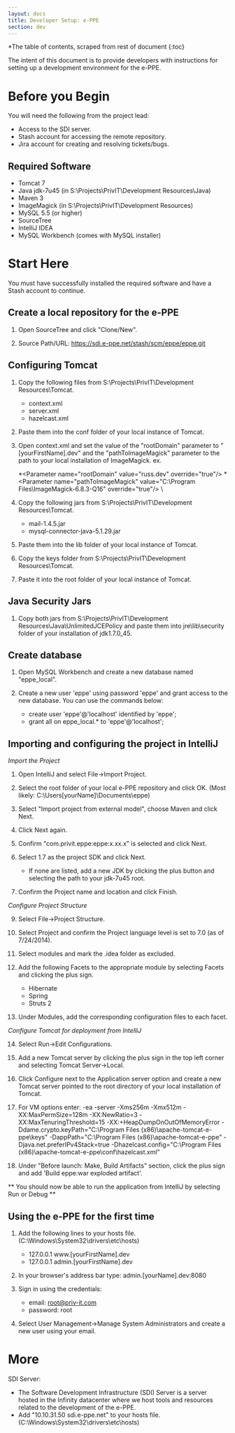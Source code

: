 ```yaml
---
layout: docs
title: Developer Setup: e-PPE
section: dev
---
```


*The table of contents, scraped from rest of document
{:toc}


The intent of this document is to provide developers with instructions for setting up a development environment for the e-PPE.

# Before you Begin

You will need the following from the project lead:
* Access to the SDI server.
* Stash account for accessing the remote repository.
* Jira account for creating and resolving tickets/bugs.

## Required Software

* Tomcat 7
* Java jdk-7u45 (in S:\Projects\PrivIT\Development Resources\Java)
* Maven 3
* ImageMagick  (in S:\Projects\PrivIT\Development Resources)
* MySQL 5.5 (or higher)
* SourceTree
* IntelliJ IDEA
* MySQL Workbench (comes with MySQL installer)



# Start Here

You must have successfully installed the required software and have a Stash account to continue.


## Create a local repository for the e-PPE

1. Open SourceTree and click "Clone/New".

2. Source Path/URL: https://sdi.e-ppe.net/stash/scm/eppe/eppe.git
	
  

## Configuring Tomcat

1. Copy the following files from S:\Projects\PrivIT\Development Resources\Tomcat.
	* context.xml
	* server.xml
	* hazelcast.xml
		
2. Paste them into the conf folder of your local instance of Tomcat.
	
3. Open context.xml and set the value of the "rootDomain" parameter to "[yourFirstName].dev" and the "pathToImageMagick" parameter to the path to your local installation of ImageMagick. 
	ex.

	*\<Parameter name="rootDomain" value="russ.dev" override="true"/>
	*\<Parameter name="pathToImageMagick" value="C:\Program Files\ImageMagick-6.8.3-Q16" override="true"/> \
			
4. Copy the following jars from S:\Projects\PrivIT\Development Resources\Tomcat.
	* mail-1.4.5.jar
	* mysql-connector-java-5.1.29.jar	
	
5. Paste them into the lib folder of your local instance of Tomcat.
	
6. Copy the keys folder from S:\Projects\PrivIT\Development Resources\Tomcat.
	
7. Paste it into the root folder of your local instance of Tomcat.
	

## Java Security Jars	 
	
1. Copy both jars from S:\Projects\PrivIT\Development Resources\Java\UnlimitedJCEPolicy and paste them into jre\lib\security folder of your installation of jdk1.7.0_45.
	
	
## Create database

1. Open MySQL Workbench and create a new database named "eppe_local".
	
2. Create a new user 'eppe' using password 'eppe' and grant access to the new database. You can use the commands below:
	* create user 'eppe'@'localhost' identified by 'eppe';
	* grant all on eppe_local.* to 'eppe'@'localhost';
		
	
## Importing and configuring the project in IntelliJ	
*Import the Project*
	
1. Open IntelliJ and select File->Import Project.
		
2. Select the root folder of your local e-PPE repository and click OK. (Most likely: C:\Users\[yourName]\Documents\eppe)
		
3. Select "Import project from external model", choose Maven and click Next.
		
4. Click Next again.
	
5. Confirm "com.privit.eppe:eppe:x.xx.x" is selected and click Next.
		
7. Select 1.7 as the project SDK and click Next.
	- If none are listed, add a new JDK by clicking the plus button and selecting the path to your jdk-7u45 root.
		
8. Confirm the Project name and location and click Finish.
	
*Configure Project Structure*
	
9. Select File->Project Structure.
	
10.	Select Project and confirm the Project language level is set to 7.0 (as of 7/24/2014).
 
11. Select modules and mark the .idea folder as excluded.
		
12. Add the following Facets to the appropriate module by selecting Facets and clicking the plus sign.
	- Hibernate
	- Spring
	- Struts 2
 
13. Under Modules, add the corresponding configuration files to each facet.
 
*Configure Tomcat for deployment from IntelliJ*
 	
14. Select Run->Edit Configurations.
	
15. Add a new Tomcat server by clicking the plus sign in the top left corner and selecting Tomcat Server->Local.
		
16. Click Configure next to the Application server option and create a new Tomcat server pointed to the root directory of your local installation of Tomcat.
		
17. For VM options enter: -ea -server -Xms256m -Xmx512m -XX:MaxPermSize=128m -XX:NewRatio=3 -XX:MaxTenuringThreshold=15 -XX:+HeapDumpOnOutOfMemoryError -Ddame.crypto.keyPath="C:\Program Files (x86)\apache-tomcat-e-ppe\keys" -DappPath="C:\Program Files (x86)\apache-tomcat-e-ppe" -Djava.net.preferIPv4Stack=true -Dhazelcast.config="C:\Program Files (x86)\apache-tomcat-e-ppe\conf\hazelcast.xml"
		
18. Under "Before launch: Make, Build Artifacts" section, click the plus sign and add 'Build eppe:war exploded artifact'.
		
** You should now be able to run the application from IntelliJ by selecting Run or Debug **
	
## Using the e-PPE for the first time

1. Add the following lines to your hosts file. (C:\Windows\System32\drivers\etc\hosts)
	* 127.0.0.1 www.[yourFirstName].dev
	* 127.0.0.1 admin.[yourFirstName].dev
		
2. In your browser's address bar type: admin.[yourName].dev:8080
	
3. Sign in using the credentials:
	* email: root@priv-it.com
	* password: root
	
4. Select User Management->Manage System Administrators and create a new user using your email.
	
	
# More	

SDI Server:
* The Software Development Infrastructure (SDI) Server is a server hosted in the Infinity datacenter where we host tools and resources related to the development of the e-PPE.
* Add "10.10.31.50 sdi.e-ppe.net" to your hosts file. (C:\Windows\System32\drivers\etc\hosts)



	
	
	
	
